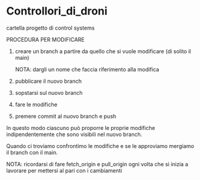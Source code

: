 # Controllori_di_droni
cartella progetto di control systems

PROCEDURA PER MODIFICARE

1. creare un branch a partire da quello che si vuole modificare (di solito il main) 

	NOTA: dargli un nome che faccia riferimento alla modifica

2. pubblicare il nuovo branch 

3. sopstarsi sul nuovo branch 

4. fare le modifiche

5. premere commit al nuovo branch e push 

In questo modo ciascuno può proporre le proprie modifiche indipendentemente che sono visibili nel nuovo branch. 

Quando ci troviamo confrontimo le modifiche e se le approviamo mergiamo il branch con il main.

NOTA: ricordarsi di fare fetch_origin e pull_origin ogni volta che si inizia a lavorare per mettersi al pari con i cambiamenti
